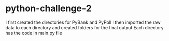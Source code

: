 # python-challenge-2
I first created the directories for PyBank and PyPoll 
I then imported the raw data to each directory and created folders for the final output
Each directory has the code in main.py file